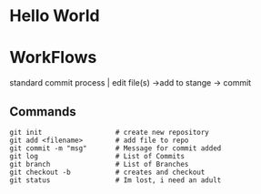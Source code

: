 # Hello World

# WorkFlows

standard commit process
| edit file(s) ->add to stange -> commit

## Commands

```
git init                  # create new repository
git add <filename>        # add file to repo
git commit -m "msg"       # Message for commit added
git log                   # List of Commits
git branch                # List of Branches
git checkout -b           # creates and checkout 
git status                # Im lost, i need an adult
```